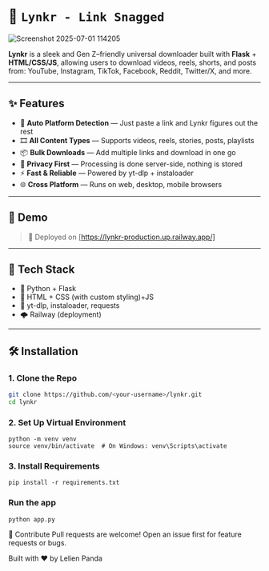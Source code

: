# 🔗 `Lynkr - Link Snagged` 

![Screenshot 2025-07-01 114205](https://github.com/user-attachments/assets/4c44ccf0-f720-4bef-a2c5-6cd1bf4f77ac)



**Lynkr** is a sleek and Gen Z–friendly universal downloader built with **Flask** + **HTML/CSS/JS**, allowing users to download videos, reels, shorts, and posts from:
YouTube, Instagram, TikTok, Facebook, Reddit, Twitter/X, and more.

---

## ✨ Features

- 🎯 **Auto Platform Detection** — Just paste a link and Lynkr figures out the rest
- 🎞️ **All Content Types** — Supports videos, reels, stories, posts, playlists
- 📦 **Bulk Downloads** — Add multiple links and download in one go
- 🔐 **Privacy First** — Processing is done server-side, nothing is stored
- ⚡ **Fast & Reliable** — Powered by yt-dlp + instaloader
- 🌐 **Cross Platform** — Runs on web, desktop, mobile browsers

---

## 🚀 Demo

> 🔗 Deployed on [https://lynkr-production.up.railway.app/]

---

## 🧱 Tech Stack

- 🐍 Python + Flask
- 🎨 HTML + CSS (with custom styling)+JS
- 🔧 yt-dlp, instaloader, requests
- 🌩️ Railway (deployment)

---

## 🛠 Installation

### 1. Clone the Repo

```bash
git clone https://github.com/<your-username>/lynkr.git
cd lynkr
```

### 2. Set Up Virtual Environment
```
python -m venv venv
source venv/bin/activate  # On Windows: venv\Scripts\activate
```

### 3. Install Requirements
```
pip install -r requirements.txt
```

### Run the app
```
python app.py
```

🤝 Contribute
Pull requests are welcome! Open an issue first for feature requests or bugs.

Built with ❤️ by Lelien Panda
